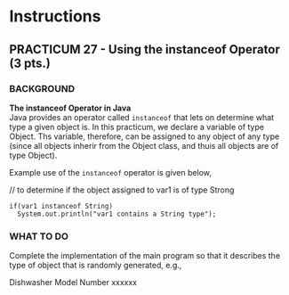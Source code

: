 # Instructions  

## PRACTICUM 27 - Using the instanceof Operator (3 pts.)<br>

### BACKGROUND

**The instanceof Operator in Java**<br>
Java provides an operator called `instanceof` that lets on determine
what type a given object is.  In this practicum, we declare a variable
of type Object. Ths variable, therefore, can be assigned to any object
of any type (since all objects inherir from the Object class, and thuis
all objects are of type Object).

Example use of the `instanceof` operator is given below,

// to determine if the object assigned to var1 is of type Strong
```
if(var1 instanceof String)
  System.out.println("var1 contains a String type");
```

### WHAT TO DO<br>
Complete the implementation of the main program so that it describes
the type of object that is randomly generated, e.g.,

Dishwasher  Model Number xxxxxx
